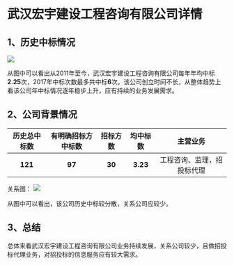 # 武汉宏宇建设工程咨询有限公司详情

## 1、历史中标情况

![][pic_1]

从图中可以看出从2011年至今，武汉宏宇建设工程咨询有限公司每年年均中标**2.25**次，2017年中标次数最多共中标**6**次。该公司创立时间不长，从整体趋势上看该公司年中标情况逐年稳步上升，应有持续的业务发展需求。

## 2、公司背景情况

|历史总中标数|有明确招标方中标数|招标方数|均中标数|主营业务|
|:-:|:-:|:-:|:-:|:-:|
|**121**|**97**|**30**|**3.23**|工程咨询、监理，招投标代理|

关系图：
![][pic_2]

从图中可以看出，该公司历史中标较分散，关系公司应较少。

## 3、总结

总体来看武汉宏宇建设工程咨询有限公司业务持续发展，关系公司较少，且做招投标代理业务，对招投标的信息服务应有较大需求。

[pic_1]:https://github.com/miracle127/ShuZhongReport/blob/master/picture/shuzhong/bar_5.png
[pic_2]:https://github.com/miracle127/ShuZhongReport/blob/master/picture/shuzhong/relation_5.png


[pic_1]:https://github.com/miracle127/ShuZhongReport/blob/master/picture/shuzhong/bar_5.png
[pic_2]:https://github.com/miracle127/ShuZhongReport/blob/master/picture/shuzhong/relation_5.png

